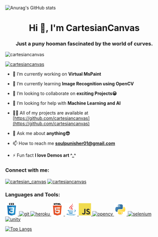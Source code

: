 ![Anurag's GitHub stats](https://github-readme-stats.vercel.app/api?username=anuraghazra&show_icons=true&theme=gruvbox)
<h1 align="center">Hi 👋, I'm CartesianCanvas</h1>
<h3 align="center">Just a puny hooman fascinated by the world of curves.</h3>

<p align="left"> <img src="https://komarev.com/ghpvc/?username=cartesiancanvas&label=Profile%20views&color=0e75b6&style=flat" alt="cartesiancanvas" /> </p>

<p align="left"> <a href="https://github.com/ryo-ma/github-profile-trophy"><img src="https://github-profile-trophy.vercel.app/?username=cartesiancanvas" alt="cartesiancanvas" /></a> </p>

- 🔭 I’m currently working on **Virtual MsPaint**

- 🌱 I’m currently learning **Image Recognition using OpenCV**

- 👯 I’m looking to collaborate on **exciting Projects😀**

- 🤝 I’m looking for help with **Machine Learning and AI**

- 👨‍💻 All of my projects are available at [https://github.com/cartesiancanvas](https://github.com/cartesiancanvas)

- 💬 Ask me about **anything😎**

- 📫 How to reach me **soulpunisher01@gmail.com**

- ⚡ Fun fact **I love Demos art ^_^**

<h3 align="left">Connect with me:</h3>
<p align="left">
<a href="https://instagram.com/cartesian_canvas" target="blank"><img align="center" src="https://raw.githubusercontent.com/rahuldkjain/github-profile-readme-generator/master/src/images/icons/Social/instagram.svg" alt="cartesian_canvas" height="30" width="40" /></a>
<a href="https://www.youtube.com/channel/UCXT9GdDIkaXkZrNm8KKMeQQ" target="blank"><img align="center" src="https://raw.githubusercontent.com/rahuldkjain/github-profile-readme-generator/master/src/images/icons/Social/youtube.svg" alt="cartesiancanvas" height="30" width="40" /></a>
</p>

<h3 align="left">Languages and Tools:</h3>
<p align="left"> <a href="https://www.w3schools.com/css/" target="_blank"> <img src="https://raw.githubusercontent.com/devicons/devicon/master/icons/css3/css3-original-wordmark.svg" alt="css3" width="40" height="40"/> </a> <a href="https://git-scm.com/" target="_blank"> <img src="https://www.vectorlogo.zone/logos/git-scm/git-scm-icon.svg" alt="git" width="40" height="40"/> </a> <a href="https://heroku.com" target="_blank"> <img src="https://www.vectorlogo.zone/logos/heroku/heroku-icon.svg" alt="heroku" width="40" height="40"/> </a> <a href="https://www.w3.org/html/" target="_blank"> <img src="https://raw.githubusercontent.com/devicons/devicon/master/icons/html5/html5-original-wordmark.svg" alt="html5" width="40" height="40"/> </a> <a href="https://www.java.com" target="_blank"> <img src="https://raw.githubusercontent.com/devicons/devicon/master/icons/java/java-original.svg" alt="java" width="40" height="40"/> </a> <a href="https://developer.mozilla.org/en-US/docs/Web/JavaScript" target="_blank"> <img src="https://raw.githubusercontent.com/devicons/devicon/master/icons/javascript/javascript-original.svg" alt="javascript" width="40" height="40"/> </a> <a href="https://opencv.org/" target="_blank"> <img src="https://www.vectorlogo.zone/logos/opencv/opencv-icon.svg" alt="opencv" width="40" height="40"/> </a> <a href="https://www.python.org" target="_blank"> <img src="https://raw.githubusercontent.com/devicons/devicon/master/icons/python/python-original.svg" alt="python" width="40" height="40"/> </a> <a href="https://www.selenium.dev" target="_blank"> <img src="https://raw.githubusercontent.com/detain/svg-logos/780f25886640cef088af994181646db2f6b1a3f8/svg/selenium-logo.svg" alt="selenium" width="40" height="40"/> </a> <a href="https://unity.com/" target="_blank"> <img src="https://www.vectorlogo.zone/logos/unity3d/unity3d-icon.svg" alt="unity" width="40" height="40"/> </a> </p>

[![Top Langs](https://github-readme-stats.vercel.app/api/top-langs/?username=cartesiancanvas&layout=compact)](https://github.com/anuraghazra/github-readme-stats)
